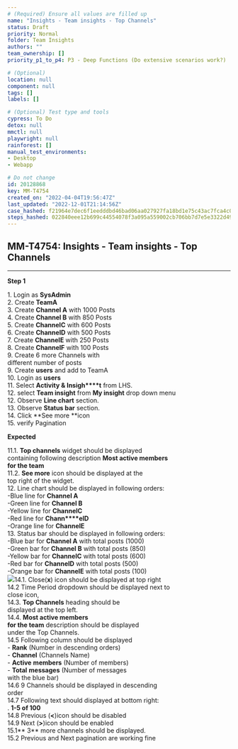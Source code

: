 ```yaml
---
# (Required) Ensure all values are filled up
name: "Insights - Team insights - Top Channels"
status: Draft
priority: Normal
folder: Team Insights
authors: ""
team_ownership: []
priority_p1_to_p4: P3 - Deep Functions (Do extensive scenarios work?)

# (Optional)
location: null
component: null
tags: []
labels: []

# (Optional) Test type and tools
cypress: To Do
detox: null
mmctl: null
playwright: null
rainforest: []
manual_test_environments: 
- Desktop
- Webapp

# Do not change
id: 20128868
key: MM-T4754
created_on: "2022-04-04T19:56:47Z"
last_updated: "2022-12-01T21:14:56Z"
case_hashed: f21964e7dec6f1eedddbd46bad06aa027927fa18bd1e75c43ac7fca4c0417320d443c5148c1a3dc0dae7233a862710b0
steps_hashed: 022840eee12b699c44554078f3a095a559002cb706bb7d7e5e3322d49b777b855b71710785fddb0e426259ef3ec72d49
---
```


<!-- (Auto-generated) Based on frontmatter's "key" and "name" -->

## MM-T4754: Insights - Team insights - Top Channels

---

**Step 1**

1\. Login as **SysAdmin**\
2\. Create **TeamA**\
3\. Create **Channel A** with 1000 Posts\
4\. Create **Channel B** with 850 Posts\
5\. Create **ChannelC** with 600 Posts\
6\. Create **ChannelD** with 500 Posts\
7\. Create **ChannelE** with 250 Posts\
8\. Create **ChannelF** with 100 Posts\
9\. Create 6 more Channels with\
different number of posts\
9\. Create **users** and add to TeamA\
10\. Login as **users**\
11\. Select **Activity & Insigh\*\*\*\*t** from LHS.\
12\. select **Team insight** from **My insight** drop down menu\
12\. Observe **Line chart** section.\
13\. Observe **Status bar** section.\
14\. Click \*\*See more \*\*icon\
15\. verify Pagination

**Expected**

11.1. **Top channels** widget should be displayed\
containing following description **Most active members\
for the team**\
11.2. **See more** icon should be displayed at the\
top right of the widget.\
12\. Line chart should be displayed in following orders:\
\-Blue line for **Channel A**\
\-Green line for **Channel B**\
\-Yellow line for **ChannelC**\
\-Red line for **Chann\*\*\*\*elD**\
\-Orange line for **ChannelE**\
13\. Status bar should be displayed in following orders:\
\-Blue bar for **Channel A** with total posts (1000)\
\-Green bar for **Channel B** with total posts (850)\
\-Yellow bar for **ChannelC** with total posts (600)\
\-Red bar for **ChannelD** with total posts (500)\
\-Orange bar for **ChannelE** with total posts (100)\
![](https://smartbear-tm4j-prod-us-west-2-attachment-rich-text.s3.us-west-2.amazonaws.com/embedded-f3277290f945470c4add5d21ef3dc7ca7b74388fc7152bfb6b99ae58c66a95a8-1649168625544-1649168625544.png)14.1. Close(**x**) icon should be displayed at top right\
14.2 Time Period dropdown should be displayed next to\
close icon,\
14.3. **Top Channels** heading should be\
displayed at the top left.\
14.4. **Most active members\
for the team** description should be displayed\
under the Top Channels.\
14.5 Following column should be displayed\
\- **Rank** (Number in descending orders)\
\- **Channel** (Channels Name)\
\- **Active** **members** (Number of members)\
\- **Total** **messages** (Number of messages\
with the blue bar)\
14.6 9 Channels should be displayed in descending\
order\
14.7 Following text should displayed at bottom right:\
. **1-5 of 100**\
14.8 Previous (**<**)icon should be disabled\
14.9 Next (**>**)icon should be enabled\
15.1\*\* 3\*\* more channels should be displayed.\
15.2 Previous and Next pagination are working fine
